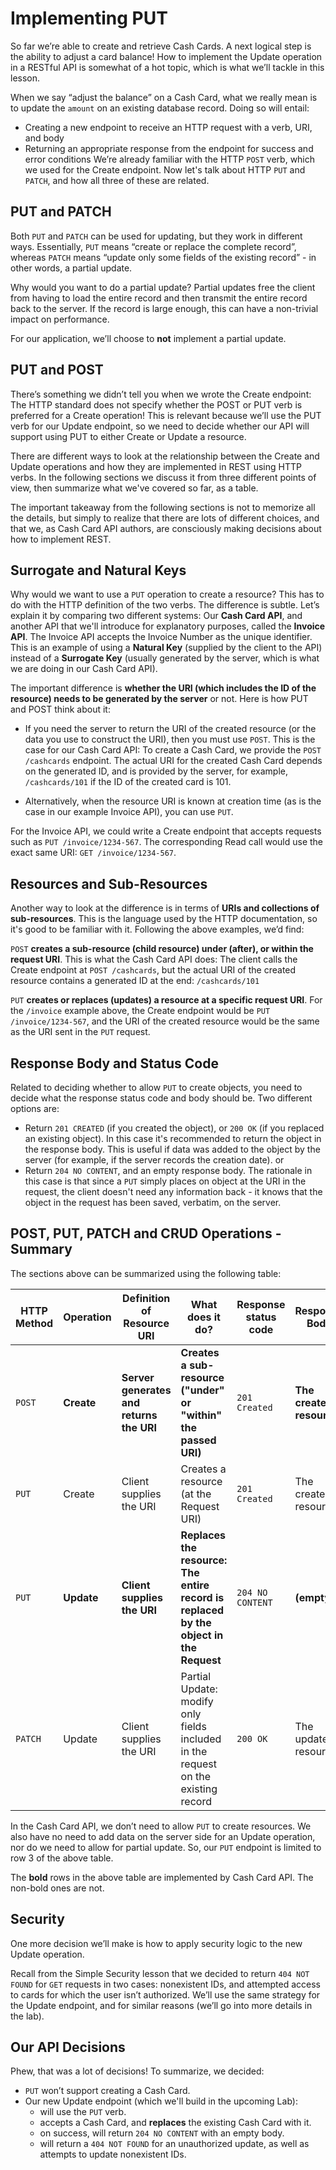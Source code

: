 # Implementing PUT
So far we’re able to create and retrieve Cash Cards. A next logical step is the ability to adjust a card balance! How to implement the Update operation in a RESTful API is somewhat of a hot topic, which is what we’ll tackle in this lesson.

When we say “adjust the balance” on a Cash Card, what we really mean is to update the `amount` on an existing database record. Doing so will entail:

* Creating a new endpoint to receive an HTTP request with a verb, URI, and body
* Returning an appropriate response from the endpoint for success and error conditions
We’re already familiar with the HTTP `POST` verb, which we used for the Create endpoint. Now let's talk about HTTP `PUT` and `PATCH`, and how all three of these are related.

## PUT and PATCH
Both `PUT` and `PATCH` can be used for updating, but they work in different ways. Essentially, `PUT` means “create or replace the complete record”, whereas `PATCH` means “update only some fields of the existing record” - in other words, a partial update.

Why would you want to do a partial update? Partial updates free the client from having to load the entire record and then transmit the entire record back to the server. If the record is large enough, this can have a non-trivial impact on performance.

For our application, we’ll choose to **not** implement a partial update.

## PUT and POST
There’s something we didn’t tell you when we wrote the Create endpoint: The HTTP standard does not specify whether the POST or PUT verb is preferred for a Create operation! This is relevant because we’ll use the PUT verb for our Update endpoint, so we need to decide whether our API will support using PUT to either Create or Update a resource.

There are different ways to look at the relationship between the Create and Update operations and how they are implemented in REST using HTTP verbs. In the following sections we discuss it from three different points of view, then summarize what we've covered so far, as a table.

The important takeaway from the following sections is not to memorize all the details, but simply to realize that there are lots of different choices, and that we, as Cash Card API authors, are consciously making decisions about how to implement REST.

## Surrogate and Natural Keys
Why would we want to use a `PUT` operation to create a resource? This has to do with the HTTP definition of the two verbs. The difference is subtle. Let’s explain it by comparing two different systems: Our **Cash Card API**, and another API that we'll introduce for explanatory purposes, called the **Invoice API**. The Invoice API accepts the Invoice Number as the unique identifier. This is an example of using a **Natural Key** (supplied by the client to the API) instead of a **Surrogate Key** (usually generated by the server, which is what we are doing in our Cash Card API).

The important difference is **whether the URI (which includes the ID of the resource) needs to be generated by the server** or not. Here is how PUT and POST think about it:

* If you need the server to return the URI of the created resource (or the data you use to construct the URI), then you must use `POST`.
This is the case for our Cash Card API: To create a Cash Card, we provide the `POST /cashcards` endpoint. The actual URI for the created Cash Card depends on the generated ID, and is provided by the server, for example, `/cashcards/101` if the ID of the created card is 101.

* Alternatively, when the resource URI is known at creation time (as is the case in our example Invoice API), you can use `PUT`.

For the Invoice API, we could write a Create endpoint that accepts requests such as `PUT /invoice/1234-567`. The corresponding Read call would use the exact same URI: `GET /invoice/1234-567`.

## Resources and Sub-Resources
Another way to look at the difference is in terms of **URIs and collections of sub-resources**. This is the language used by the HTTP documentation, so it's good to be familiar with it. Following the above examples, we’d find:

`POST` **creates a sub-resource (child resource) under (after), or within the request URI**. This is what the Cash Card API does: The client calls the Create endpoint at `POST /cashcards`, but the actual URI of the created resource contains a generated ID at the end: `/cashcards/101`

`PUT` **creates or replaces (updates) a resource at a specific request URI**. For the `/invoice` example above, the Create endpoint would be `PUT /invoice/1234-567`, and the URI of the created resource would be the same as the URI sent in the `PUT` request.

## Response Body and Status Code
Related to deciding whether to allow `PUT` to create objects, you need to decide what the response status code and body should be. Two different options are:

* Return `201 CREATED` (if you created the object), or `200 OK` (if you replaced an existing object). In this case it's recommended to return the object in the response body. This is useful if data was added to the object by the server (for example, if the server records the creation date).
or
* Return `204 NO CONTENT`, and an empty response body. The rationale in this case is that since a `PUT` simply places on object at the URI in the request, the client doesn't need any information back - it knows that the object in the request has been saved, verbatim, on the server.

## POST, PUT, PATCH and CRUD Operations - Summary
The sections above can be summarized using the following table:

| HTTP Method | Operation  | Definition of Resource URI               | What does it do?                                                                      | Response status code | Response Body            |
|-------------|------------|------------------------------------------|---------------------------------------------------------------------------------------|----------------------|--------------------------|
| `POST`      | **Create** | **Server generates and returns the URI** | **Creates a sub-resource ("under" or "within" the passed URI)**                       | `201 Created`        | **The created resource** |
| `PUT`       | Create     | Client supplies the URI                  | Creates a resource (at the Request URI)                                               | `201 Created`        | The created resource     |
| `PUT`       | **Update** | **Client supplies the URI**              | **Replaces the resource: The entire record is replaced by the object in the Request** | `204 NO CONTENT`     | **(empty)**              |
| `PATCH`     | Update     | Client supplies the URI                  | Partial Update: modify only fields included in the request on the existing record     | `200 OK`             | The updated resource     |


In the Cash Card API, we don’t need to allow `PUT` to create resources. We also have no need to add data on the server side for an Update operation, nor do we need to allow for partial update. So, our `PUT` endpoint is limited to row 3 of the above table.

The **bold** rows in the above table are implemented by Cash Card API. The non-bold ones are not.

## Security
One more decision we’ll make is how to apply security logic to the new Update operation.

Recall from the Simple Security lesson that we decided to return `404 NOT FOUND` for `GET` requests in two cases: nonexistent IDs, and attempted access to cards for which the user isn’t authorized. We’ll use the same strategy for the Update endpoint, and for similar reasons (we’ll go into more details in the lab).

## Our API Decisions
Phew, that was a lot of decisions! To summarize, we decided:

* `PUT` won’t support creating a Cash Card.
* Our new Update endpoint (which we'll build in the upcoming Lab):
  * will use the `PUT` verb.
  * accepts a Cash Card, and **replaces** the existing Cash Card with it.
  * on success, will return `204 NO CONTENT` with an empty body.
  * will return a `404 NOT FOUND` for an unauthorized update, as well as attempts to update nonexistent IDs.